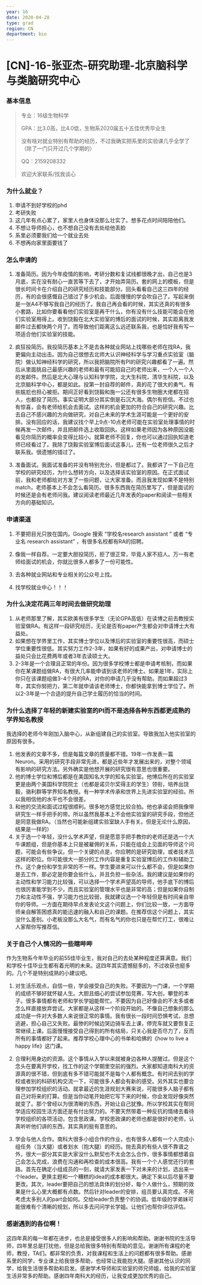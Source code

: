 ```yaml
---
year: 16
date: 2020-04-28
type: grad
region: CN
department: bio
---
```


# [CN]-16-张亚杰-研究助理-北京脑科学与类脑研究中心

### 基本信息

> 专业：16级生物科学
>
> GPA：比3.0高，比4.0低，生物系2020届五十五佳优秀毕业生
>
> 没有啥对就业特别有帮助的经历，不过我确实把系里的实验课几乎全学了（除了一门只开过几个学期的）
>
> QQ：2159208332
>
> 欢迎大家联系/找我谈心

### 为什么就业？

1. 申请不到好学校的phd
2. 考研失败
3. 这几年有点心累了，家里人也身体没那么壮实了。想多花点时间陪陪他们。
4. 不想让导师担心，也不想自己没有去处给他丢脸
5. 系里必须要我们给一个就业去处
6. 不想再向家里面要钱了

### 怎么申请的

1. 准备简历。因为今年疫情的影响，考研分数和复试线都很晚才出，自己也是3月底，实在没有耐心一直苦等下去了，才开始弄简历。套的网上的模板，但是很长时间卡在介绍自己的研究经历和技能部分。回头看看自己这三四年的经历，有的会很感慨自己错过了多少机会。后面慢慢的学会吹自己了。写起来倒是一张A4不够写我自己的经历了。我自己再会看的时候，其实还真的有很多小套路，比如你要看看他们实验室是再干什么，你有没有什么技能可能会在他们实验室用得上。收到饶毅在北大实验室的博后的面试的时候，其实距离我发邮件过去都快两个月了。而导致他们距离这么远还联系我，也是恰好我有写一项适合他们实验室的技能。

2. 疯狂投简历。我投简历基本上不是去各种就业网站上找哪些老师在找RA，我更偏向主动出击。因为自己很想去北师大认识神经科学与学习重点实验室（脑院）做认知神经科学的研究，所以我把脑院所有PI的研究兴趣都看了一遍。然后从里面挑自己最感兴趣的老师和最有可能招自己的老师出来，一个人一个人的发邮件。然后是北大心理与认知科学学院，北大生科院，清华生科院，以及北京脑科学中心，都是如此。投第一封自荐的邮件，真的花了很大的勇气，有些尴尬也担心被拒。期间正好看到饶毅和施一公还有很多生物圈大佬都在招人，也都投了简历。事实证明大部分其实倒是石沉大海。偶尔有拒信。不过也有惊喜，会有老师给机会去面试。这样的机会更加的符合自己的研究兴趣。比去自己不感兴趣的方向做研究，对自己未来的学术生涯可能是一个更好的安排。没有回应的话，我建议找个早上9点-10点老师可能在实验室处理事情的时候再发一次邮件，并且把邮件选上收取回执。这样如果老师因为各种原因没能看见你简历的概率会变得比较小。就算老师不回复，你也可以通过回执知道老师已经看过了。我除了饶毅实验室博后面试这事儿，还有一位老师很久之后才联系我。很遗憾的错过了。

3. 准备面试。我面试准备的并没有特别充分，但是都过了。我都讲了一下自己在学校的研究经历，为什么想转方向，以及选择该实验室的原因。在正式面试前，我和老师都给对方发了一些问题，让大家准备。而且我发现如果不是特别match，老师基本上不会怎么看简历。很多东西我在简历里写了，但是面试的时候还是会有老师问我。建议阅读老师最近几年发表的paper和阅读一些相关方向的基础知识。

### 申请渠道

1. 不要把目光只放在国内。Google 搜索 “学校名research assistant ” 或者 “专业名 research assistant” ，有很多名校都有RA的招聘。

2. 像我一样自荐。一定要大胆投简历，拒了很正常，毕竟人家不招人。万一有老师给面试的机会，你就比很多人都多了一份可能性。

3. 去各种就业网站和专业相关的公众号上找。

4. 找学校就业中心！！！

### 为什么决定花两三年时间去做研究助理

1. 从老师那里了解，其实欧美有很多学生（无论GPA高低）在读博之前去教授实验室做RA。有这样一段研究经历，无论是否有paper产生都会对申请博士大有益处。
2. 如果想在学界里工作，其实博士学位以及博后的实验室的重要性很高，而硕士学位重要性很低。其实努力工作2-3年，如果有好的成果产出，对申请博士的益处只会比花费两年或者3年去读硕士大。
3. 2-3年是一个合理且正常的年份。因为很多学校博士都是申请考核制，而如果你在某课题组做RA，有很大几率能申请到该老师的博士。如果是1年，实际上你只在该课题组做3-4个月的RA，对你的申请几乎没有帮助。而如果超过3年，其实你努把力，第二年就申请该老师博士，你都快能拿到博士学位了。所以2-3年是一个合适的提升自己学士履历的恰当的时间。

### 为什么选择了年轻的新建实验室的PI而不是选择各种东西都更成熟的学界知名教授

我选择的老师今年刚加入脑中心，从新组建自己的实验室。导致我加入他实验室的原因有很多。

1. 他发表的文章不多，但是每篇文章的质量都不错。19年一作发表一篇Neuron。采用的研究手段非常先进，都是近些年才发展出来的，对整个领域有影响的研究方法。另外确实是他想开展的研究很有意思也很重要。
2. 他的博士学位和博后都是在美国知名大学的知名实验室。他博后所在的实验室更是由两个美国科学院院士（也都是诺贝尔奖得主的学生）领衔，培养出饶毅，骆利群等学界知名教授。有一种学术传承和世界上先进实验室的经验。所以我相信他的水平也不会很差。
3. 和他的交流和面试过程很顺利。很多地方感觉比较合拍。他也承诺会把我像带研究生一样手把手的带。所以虽然我基本上不会他实验室的研究手段，但他还是同意我做RA。（当然也可能新组建实验室缺人手有关。但是无论什么原因，结果是一样的）
4. 关于选一个年轻，没什么学术声望，但是愿意手把手教你的老师还是选一个大牛课题组，但是你基本上只是被雇佣的关系，只能在组会上见面的导师这个问题，可能会有些争议。但一个关键的点是，你应聘的是研究助理，或者技术员这样的职位。你可能很大一部分的工作内容是重复实验室博后的工作和辅助工作。这个身份和学生非常的不一样。学生要进来可以什么都不会，但是如果你是去工作，那必定是你要会些什么，并且负担一些杂活。我的建议是如果你的主动性和学习能力比较强，可以选择一个学术声望高的导师，他手底下的博后也很厉害能学到不少，而且实验室的管理水平也是非常的高；但是如果你自制力和主动性不强，学习能力也比较弱，我就建议选一个年轻但是有时间亲自带你的导师。一方面在期待早点发表论文这个问题上，你们比较一致，一方面导师亲自解答困惑真的能迅速的融入和自己的课题。在推荐信这个问题上，其实没什么差别。小老板没那么大名气，而有名气的你也只是在帮忙打工，很难让人家帮你写推荐信。

### 关于自己个人情况的一些瞎哔哔

作为生物系今年毕业的前55佳毕业生，我对自己的去处某种程度还算满意。我们和学校十佳毕业生都有着光明的未来。这四年其实遗憾挺多的，不过收获也挺多的。几个不是特别成熟的小建议吧。

1. 对生活乐观点，自信一些，学会接受自己的失败。不要因为一门课，一个学期的成绩不够好就怀疑人生。大胆且细心的尝试参加竞赛，写大创，攀登的本子。很多事情都有老师和学长学姐能帮忙。不要因为自己好像会的不太多或者怎么样直接放弃尝试。大家都是从这样一个阶段开始的。不像自己想象的那么成功是一件对大多数人来说很正常的事情。我有很长一段时间恐惧考试，总想逃避，担心自己又失败。最惨的时候边哭边骑车去上课，停完车就又要恢复正常继续上课。后面慢慢接受自己得到的所有结局，只关心我是否尽力了，反而所有的事情都好了起来。推荐学校心理中心的书单和哈佛的《how to live a happy life》这门课。

2. 合理利用身边的资源。这个事情从入学以来就被身边各种人提醒过。但是这个念头在要离开学校，找工作的这个学期里空前的强烈。大家都知道南科大的资源真的很不错，但到底有多不错可能就不是每个人都有概念。有时间去别的学校或者别的科研机构交流一下，可能很多人都会有新的感受。另外其实也要合理参加学校组织的活动。就拿最近的生涯规划大赛来说，可能很多人脑子都有自己对将来的打算。但是当你动笔开始把它写下来的时候，你会发现好像突然就变了。那个曾经以为很清晰的东西，开始让自己犹豫。所以学校其实在帮同学适应校园生活方面还是有付出努力的。不要天然带着一种反抗的情绪去看待学校组织的各项活动，包含思政课。学校思政课的老师也都是很好的老师，认真听听他们讲的东西，其实真的挺有意思的。

3. 学会与他人合作。南科大很多小组合作的作业，也有很多人都有一个人完成小组任务（当大腿）或者划水（抱大腿）的经历。抛去真的有些人很不靠谱之外，很大一部分其实是大家没什么默契也不太会怎么合作，很多事情都想着自己会怎么完成，浪费在沟通和再检查的成本很高。我有一个个人感觉还行的套路。首先在确定小组成员的一刻，就请大家发表一下对未来的计划，选出来一个leader。更换主题和一个糟糕的idea的成本都很大。确定下来以后尽量不要更改。其次，leader要把自己的想法具体的划分好，每个人做什么，预期的效果是什么心里大概都有点数。然后针对leader的安排，组员要认真完成。不用考虑太多别人的part会如何。交给leader负责整个的协调。低年级的学弟妹可能很难有个清晰的规划，所以多去问问学长学姐。让他们也帮你评估评估。

### 感谢遇到的各位啊！

这四年真的每一年都在进步，也总是接受很多人的影响和帮助。谢谢书院的生活导师，四年里总是打扰他，但是总给我很多特别有帮助的意见。谢谢所有课程的老师，教授，TA们。都非常的负责，对我课程和生活上的问题都有很多帮助。感谢系里的同学，专业课上给我很多帮助，也经常让我能抱大腿。感谢其他认识的同学，给我生活很多帮助和启发。感谢学术导师和实验室的师兄师姐，给我的实验室生活非常多的帮助。感谢四年南科大的经历，让我变成更加优秀的自己。
